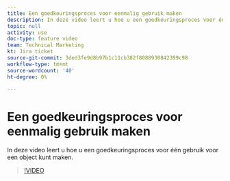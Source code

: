 ```yaml
---
title: Een goedkeuringsproces voor eenmalig gebruik maken
description: In deze video leert u hoe u een goedkeuringsproces voor één gebruik voor een object kunt maken.
topic: null
activity: use
doc-type: feature video
team: Technical Marketing
kt: Jira ticket
source-git-commit: 3ded3fe9d8b97b1c11cb382f8088930842399c98
workflow-type: tm+mt
source-wordcount: '40'
ht-degree: 0%

---
```


# Een goedkeuringsproces voor eenmalig gebruik maken

In deze video leert u hoe u een goedkeuringsproces voor één gebruik voor een object kunt maken.

>[!VIDEO](https://video.tv.adobe.com/v/335225/?quality=12)
